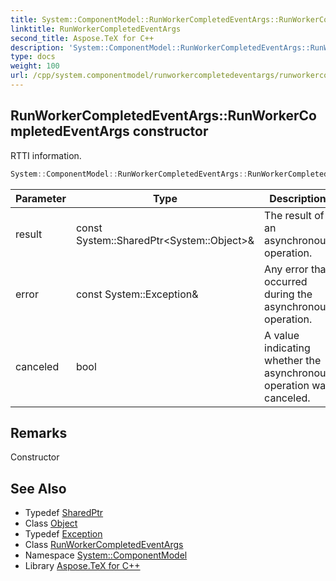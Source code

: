 ```yaml
---
title: System::ComponentModel::RunWorkerCompletedEventArgs::RunWorkerCompletedEventArgs constructor
linktitle: RunWorkerCompletedEventArgs
second_title: Aspose.TeX for C++
description: 'System::ComponentModel::RunWorkerCompletedEventArgs::RunWorkerCompletedEventArgs constructor. RTTI information in C++.'
type: docs
weight: 100
url: /cpp/system.componentmodel/runworkercompletedeventargs/runworkercompletedeventargs/
---
```

## RunWorkerCompletedEventArgs::RunWorkerCompletedEventArgs constructor


RTTI information.

```cpp
System::ComponentModel::RunWorkerCompletedEventArgs::RunWorkerCompletedEventArgs(const System::SharedPtr<System::Object> &result, const System::Exception &error, bool canceled)
```


| Parameter | Type | Description |
| --- | --- | --- |
| result | const System::SharedPtr\<System::Object\>\& | The result of an asynchronous operation. |
| error | const System::Exception\& | Any error that occurred during the asynchronous operation. |
| canceled | bool | A value indicating whether the asynchronous operation was canceled. |
## Remarks


Constructor 
## See Also

* Typedef [SharedPtr](../../../system/sharedptr/)
* Class [Object](../../../system/object/)
* Typedef [Exception](../../../system/exception/)
* Class [RunWorkerCompletedEventArgs](../)
* Namespace [System::ComponentModel](../../)
* Library [Aspose.TeX for C++](../../../)
